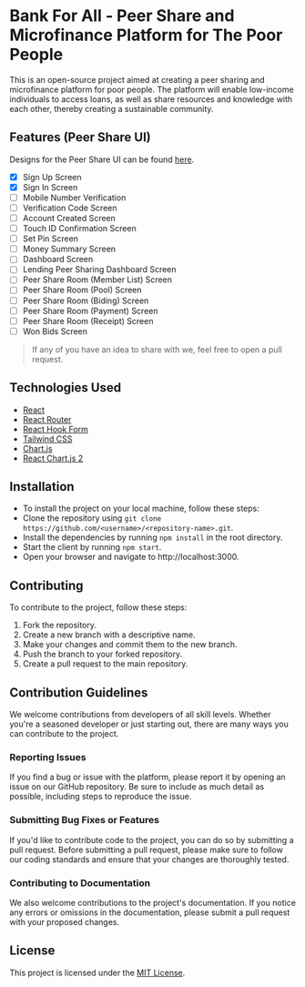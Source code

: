 # Bank For All - Peer Share and Microfinance Platform for The Poor People

This is an open-source project aimed at creating a peer sharing and microfinance platform for poor people. The platform will enable low-income individuals to access loans, as well as share resources and knowledge with each other, thereby creating a sustainable community.

## Features (Peer Share UI)

Designs for the Peer Share UI can be found [here](https://www.figma.com/file/Yu0nvrBNCMECjOXc4wi7rX/Debt%2FInvest?node-id=621-5414&t=wfw8J1xjAVorqbqs-0).

- [x] Sign Up Screen
- [x] Sign In Screen
- [ ] Mobile Number Verification
- [ ] Verification Code Screen
- [ ] Account Created Screen
- [ ] Touch ID Confirmation Screen
- [ ] Set Pin Screen
- [ ] Money Summary Screen
- [ ] Dashboard Screen
- [ ] Lending Peer Sharing Dashboard Screen
- [ ] Peer Share Room (Member List) Screen
- [ ] Peer Share Room (Pool) Screen
- [ ] Peer Share Room (Biding) Screen
- [ ] Peer Share Room (Payment) Screen
- [ ] Peer Share Room (Receipt) Screen
- [ ] Won Bids Screen

> If any of you have an idea to share with we, feel free to open a pull request.

## Technologies Used

- [React](https://reactjs.org/)
- [React Router](https://reactrouter.com/)
- [React Hook Form](https://react-hook-form.com/)
- [Tailwind CSS](https://tailwindcss.com/)
- [Chart.js](https://www.chartjs.org/)
- [React Chart.js 2](https://www.npmjs.com/package/react-chartjs-2)

## Installation

- To install the project on your local machine, follow these steps:
- Clone the repository using `git clone https://github.com/<username>/<repository-name>.git`.
- Install the dependencies by running `npm install` in the root directory.
- Start the client by running `npm start`.
- Open your browser and navigate to http://localhost:3000.

## Contributing

To contribute to the project, follow these steps:

1. Fork the repository.
2. Create a new branch with a descriptive name.
3. Make your changes and commit them to the new branch.
4. Push the branch to your forked repository.
5. Create a pull request to the main repository.

## Contribution Guidelines

We welcome contributions from developers of all skill levels. Whether you're a seasoned developer or just starting out, there are many ways you can contribute to the project.

### Reporting Issues

If you find a bug or issue with the platform, please report it by opening an issue on our GitHub repository. Be sure to include as much detail as possible, including steps to reproduce the issue.

### Submitting Bug Fixes or Features

If you'd like to contribute code to the project, you can do so by submitting a pull request. Before submitting a pull request, please make sure to follow our coding standards and ensure that your changes are thoroughly tested.

### Contributing to Documentation

We also welcome contributions to the project's documentation. If you notice any errors or omissions in the documentation, please submit a pull request with your proposed changes.

## License

This project is licensed under the [MIT License](./LICENSE).
